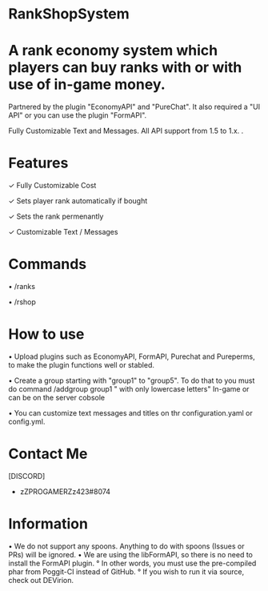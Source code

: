 # RankShopSystem

# A rank economy system which players can buy ranks with or with use of in-game money. 

Partnered by the plugin "EconomyAPI" and "PureChat". It also required a "UI API" or you can use the plugin "FormAPI".

Fully Customizable Text and Messages. All API support from 1.5 to 1.x.
.

# Features

✓ Fully Customizable Cost

✓ Sets player rank automatically if bought

✓ Sets the rank permenantly

✓ Customizable Text / Messages

# Commands

• /ranks

• /rshop

# How to use

• Upload plugins such as EconomyAPI, FormAPI, Purechat and Pureperms, to make the plugin functions well or stabled.

• Create a group starting with "group1" to "group5". To do that to you must do command /addgroup group1 " with only lowercase 
letters" In-game or can be on the server cobsole

• You can customize text messages and titles on thr configuration.yaml or config.yml.

# Contact Me

[DISCORD]
- zZPROGAMERZz423#8074

# Information

• We do not support any spoons. Anything to do with spoons (Issues or PRs) will be ignored.
• We are using the libFormAPI, so there is no need to install the FormAPI plugin.
   ° In other words, you must use the pre-compiled phar from Poggit-CI instead of GitHub.
   ° If you wish to run it via source, check out DEVirion.
   
